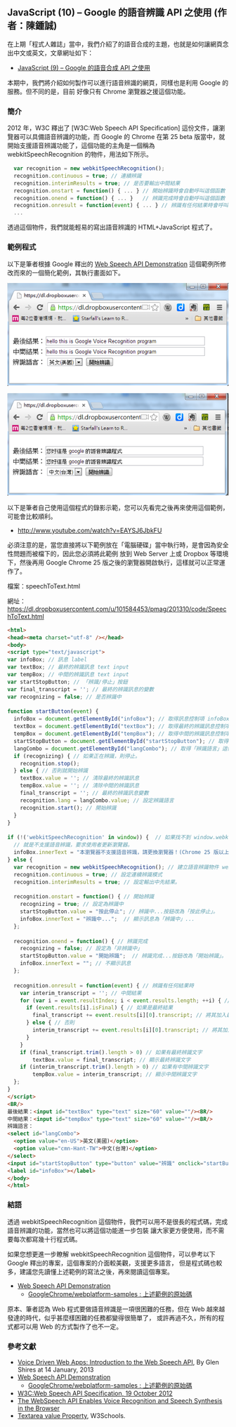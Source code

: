 ## JavaScript (10) – Google 的語音辨識 API 之使用 (作者：陳鍾誠)

在上期「程式人雜誌」當中，我們介紹了的語音合成的主題，也就是如何讓網頁念出中文或英文，文章網址如下：

* [JavaScript (9) – Google 的語音合成 API 之使用](https://dl.dropboxusercontent.com/u/101584453/pmag/201309/htm/article2.html)

本期中，我們將介紹如何製作可以進行語音辨識的網頁，同樣也是利用 Google 的服務。但不同的是，目前
好像只有 Chrome 瀏覽器之援這個功能。

### 簡介

2012 年，W3C 釋出了 [W3C:Web Speech API Specification] 這份文件，讓瀏覽器可以具備語音辨識的功能，而 Google 的 Chrome
在第 25 beta 版當中，就開始支援語音辨識功能了，這個功能的主角是一個稱為 webkitSpeechRecognition 的物件，用法如下所示。

```javascript
  var recognition = new webkitSpeechRecognition();
  recognition.continuous = true; // 連續辨識
  recognition.interimResults = true; // 是否要輸出中間結果
  recognition.onstart = function() { ... } // 開始辨識時會自動呼叫這個函數
  recognition.onend = function() { ... }   // 辨識完成時會自動呼叫這個函數
  recognition.onresult = function(event) { ... } // 辨識有任何結果時會呼叫這個函數
  ...
```

透過這個物件，我們就能輕易的寫出語音辨識的 HTML+JavaScript 程式了。

### 範例程式

以下是筆者根據 Google 釋出的 [Web Speech API Demonstration] 這個範例所修改而來的一個簡化範例，其執行畫面如下。

![圖、本程式的英文的語音辨識結果](../img/speechToText_en.png)

![圖、本程式的中文的語音辨識結果](../img/speechToText_tw.png)

以下是筆者自己使用這個程式的錄影示範，您可以先看完之後再來使用這個範例，可能會比較順利。

* <http://www.youtube.com/watch?v=EAYSJ6JbkFU>

必須注意的是，當您直接將以下範例放在「電腦硬碟」當中執行時，是會因為安全性問題而被檔下的，因此您必須將此範例
放到 Web Server 上或 Dropbox 等環境下，然後再用 Google Chrome 25 版之後的瀏覽器開啟執行，這樣就可以正常運作了。

檔案：speechToText.html

網址：<https://dl.dropboxusercontent.com/u/101584453/pmag/201310/code/SpeechToText.html>

```html
<html>
<head><meta charset="utf-8" /></head>
<body>
<script type="text/javascript">
var infoBox; // 訊息 label
var textBox; // 最終的辨識訊息 text input
var tempBox; // 中間的辨識訊息 text input
var startStopButton; // 「辨識/停止」按鈕
var final_transcript = ''; // 最終的辨識訊息的變數
var recognizing = false; // 是否辨識中

function startButton(event) {
  infoBox = document.getElementById("infoBox"); // 取得訊息控制項 infoBox
  textBox = document.getElementById("textBox"); // 取得最終的辨識訊息控制項 textBox
  tempBox = document.getElementById("tempBox"); // 取得中間的辨識訊息控制項 tempBox
  startStopButton = document.getElementById("startStopButton"); // 取得「辨識/停止」這個按鈕控制項
  langCombo = document.getElementById("langCombo"); // 取得「辨識語言」這個選擇控制項
  if (recognizing) { // 如果正在辨識，則停止。
    recognition.stop();
  } else { // 否則就開始辨識
    textBox.value = ''; // 清除最終的辨識訊息
    tempBox.value = ''; // 清除中間的辨識訊息
    final_transcript = ''; // 最終的辨識訊息變數
    recognition.lang = langCombo.value; // 設定辨識語言
    recognition.start(); // 開始辨識
  }
}

if (!('webkitSpeechRecognition' in window)) {  // 如果找不到 window.webkitSpeechRecognition 這個屬性
  // 就是不支援語音辨識，要求使用者更新瀏覽器。 
  infoBox.innerText = "本瀏覽器不支援語音辨識，請更換瀏覽器！(Chrome 25 版以上才支援語音辨識)";
} else {
  var recognition = new webkitSpeechRecognition(); // 建立語音辨識物件 webkitSpeechRecognition
  recognition.continuous = true; // 設定連續辨識模式
  recognition.interimResults = true; // 設定輸出中先結果。

  recognition.onstart = function() { // 開始辨識
    recognizing = true; // 設定為辨識中
    startStopButton.value = "按此停止"; // 辨識中...按鈕改為「按此停止」。  
    infoBox.innerText = "辨識中...";  // 顯示訊息為「辨識中」...
  };

  recognition.onend = function() { // 辨識完成
    recognizing = false; // 設定為「非辨識中」
    startStopButton.value = "開始辨識";  // 辨識完成...按鈕改為「開始辨識」。
    infoBox.innerText = ""; // 不顯示訊息
  };

  recognition.onresult = function(event) { // 辨識有任何結果時
    var interim_transcript = ''; // 中間結果
    for (var i = event.resultIndex; i < event.results.length; ++i) { // 對於每一個辨識結果
      if (event.results[i].isFinal) { // 如果是最終結果
        final_transcript += event.results[i][0].transcript; // 將其加入最終結果中
      } else { // 否則
        interim_transcript += event.results[i][0].transcript; // 將其加入中間結果中
      }
    }
    if (final_transcript.trim().length > 0) // 如果有最終辨識文字
        textBox.value = final_transcript; // 顯示最終辨識文字
    if (interim_transcript.trim().length > 0) // 如果有中間辨識文字
        tempBox.value = interim_transcript; // 顯示中間辨識文字
  };
}
</script>	
<BR/>
最後結果：<input id="textBox" type="text" size="60" value=""/><BR/>
中間結果：<input id="tempBox" type="text" size="60" value=""/><BR/>
辨識語言：
<select id="langCombo">
  <option value="en-US">英文(美國)</option>
  <option value="cmn-Hant-TW">中文(台灣)</option>
</select>
<input id="startStopButton" type="button" value="辨識" onclick="startButton(event)"/><BR/>
<label id="infoBox"></label>
</body>
</html>
```

### 結語

透過 webkitSpeechRecognition 這個物件，我們可以用不是很長的程式碼，完成語音辨識的功能，當然也可以將這個功能進一步包裝
讓大家更方便使用，而不需要每次都寫幾十行程式碼。

如果您想更進一步瞭解 webkitSpeechRecognition 這個物件，可以參考以下 Google 釋出的專案，這個專案的介面較美觀，支援更多語言，
但是程式碼也較多，建議您先讀懂上述範例的寫法之後，再來閱讀這個專案。

* [Web Speech API Demonstration]
    * [GoogleChrome/webplatform-samples : 上述範例的原始碼]
    
原本、筆者認為 Web 程式要做語音辨識是一項很困難的任務，但在 Web 越來越發達的時代，似乎甚麼樣困難的任務都變得很簡單了，
或許再過不久，所有的程式都可以用 Web 的方式製作了也不一定。

### 參考文獻
* [Voice Driven Web Apps: Introduction to the Web Speech API](http://updates.html5rocks.com/2013/01/Voice-Driven-Web-Apps-Introduction-to-the-Web-Speech-API), By Glen Shires at 14 January, 2013
* [Web Speech API Demonstration]
    * [GoogleChrome/webplatform-samples : 上述範例的原始碼]
* [W3C:Web Speech API Specification, 19 October 2012]
* [The WebSpeech API Enables Voice Recognition and Speech Synthesis in the Browser](http://badassjs.com/post/40534144131/the-webspeech-api-enables-voice-recognition-and-speech)
* [Textarea value Property](http://www.w3schools.com/jsref/prop_textarea_value.asp), W3Schools.

[W3C:Web Speech API Specification, 19 October 2012]:https://dvcs.w3.org/hg/speech-api/raw-file/tip/speechapi.html
[Web Speech API Demonstration]:https://www.google.com/intl/en/chrome/demos/speech.html
[GoogleChrome/webplatform-samples : 上述範例的原始碼]:https://github.com/GoogleChrome/webplatform-samples/blob/master/webspeechdemo/webspeechdemo.html

